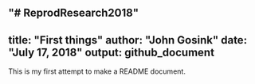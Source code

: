 "# ReprodResearch2018" 
---
title: "First things"
author: "John Gosink"
date: "July 17, 2018"
output: github_document
---


This is my first attempt to make a README document.
